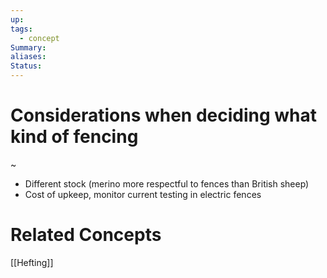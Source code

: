 ```yaml
---
up: 
tags:
  - concept
Summary: 
aliases: 
Status:
---
```

# Considerations when deciding what kind of fencing
~
- Different stock (merino more respectful to fences than British sheep)
- Cost of upkeep, monitor current testing in electric fences
<!--SR:!2025-03-13,3,250-->

# Related Concepts
[[Hefting]]